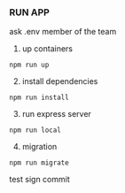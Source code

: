 ### RUN APP

ask .env member of the team

1) up containers

```
npm run up
```

2) install dependencies

```
npm run install
```

3) run express server

```
npm run local
```

4) migration 

```
npm run migrate
```

test sign commit
